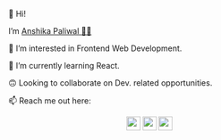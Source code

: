 👋 Hi!

I’m <a href="https://github.com/Anshika-Paliwal">Anshika Paliwal 👩‍💻</a>

👀 I’m interested in Frontend Web Development.

🌱 I’m currently learning React.

🙃 Looking to collaborate on Dev. related opportunities.

📫 Reach me out here: 
<p align="center">
<a href="mailto:paliwal.anshika2028@gmail.com.com"><img src="https://img.shields.io/badge/Gmail-D14836?style=for-the-badge&logo=gmail&logoColor=white" height=25></a> 
<a href="https://www.linkedin.com/in/contactanshikapaliwal/"><img src="https://img.shields.io/badge/linkedin-%230077B5.svg?&style=for-the-badge&logo=linkedin&logoColor=white" height=25></a> 
<a href="https://twitter.com/AnshikaPaliwal4"><img src="https://img.shields.io/badge/twitter-%23E4405F.svg?&style=for-the-badge&logo=twitter&logoColor=white" height=25></a> 
</p>

<!---
Anshika-Paliwal/Anshika-Paliwal is a ✨ special ✨ repository because its `README.md` (this file) appears on your GitHub profile.
You can click the Preview link to take a look at your changes.
--->
